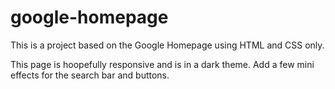 # google-homepage

This is a project based on the Google Homepage using HTML and CSS only.

This page is hoopefully responsive and is in a dark theme. Add a few mini effects for the search bar and buttons.
